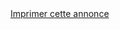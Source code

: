 <div class="widget sidebar no-print">
    <div class="content">
        <a class="btn btn-primary btn-large" style="width:232px" href="javascript:window.print();">Imprimer cette annonce</a>
    </div>
</div>
